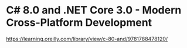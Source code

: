 # C# 8.0 and .NET Core 3.0 - Modern Cross-Platform Development
https://learning.oreilly.com/library/view/c-80-and/9781788478120/
